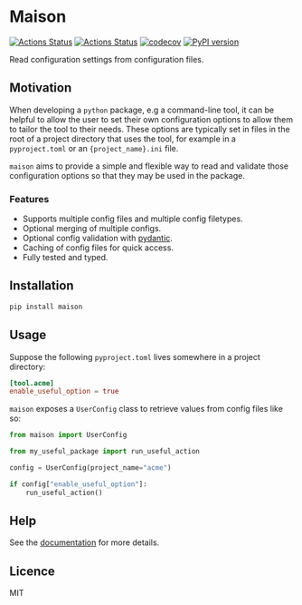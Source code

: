 # Maison

[![Actions Status](https://github.com/dbatten5/maison/workflows/Tests/badge.svg)](https://github.com/dbatten5/maison/actions)
[![Actions Status](https://github.com/dbatten5/maison/workflows/Release/badge.svg)](https://github.com/dbatten5/maison/actions)
[![codecov](https://codecov.io/gh/dbatten5/maison/branch/main/graph/badge.svg?token=948J8ECAQT)](https://codecov.io/gh/dbatten5/maison)
[![PyPI version](https://badge.fury.io/py/maison.svg)](https://badge.fury.io/py/maison)

Read configuration settings from configuration files.

## Motivation

When developing a `python` package, e.g a command-line tool, it can be
helpful to allow the user to set their own configuration options to allow them
to tailor the tool to their needs. These options are typically set in files in
the root of a project directory that uses the tool, for example in a
`pyproject.toml` or an `{project_name}.ini` file.

`maison` aims to provide a simple and flexible way to read and validate those
configuration options so that they may be used in the package.

### Features

- Supports multiple config files and multiple config filetypes.
- Optional merging of multiple configs.
- Optional config validation with [pydantic](https://pydantic-docs.helpmanual.io/).
- Caching of config files for quick access.
- Fully tested and typed.

## Installation

```bash
pip install maison
```

## Usage

Suppose the following `pyproject.toml` lives somewhere in a project directory:

```toml
[tool.acme]
enable_useful_option = true
```

`maison` exposes a `UserConfig` class to retrieve values from config files
like so:

```python
from maison import UserConfig

from my_useful_package import run_useful_action

config = UserConfig(project_name="acme")

if config["enable_useful_option"]:
    run_useful_action()
```

## Help

See the [documentation](https://maison.readthedocs.io) for more details.

## Licence

MIT

<!-- github-only -->
